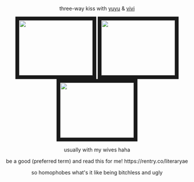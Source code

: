 <p align="center">
three-way kiss with <a href="https://github.com/aquilayuna" target="_blank">yuyu</a> & <a href="https://github.com/clorrinde" target="_blank">vivi</a>
<p align="center">
<img src="https://files.catbox.moe/o4u4t3.png?ex=682d320e&is=682be08e&hm=eba4193852711998e60fcf616d83651ef917b85502d56b83e37931c7a90db591&=&format=webp&quality=lossless" border="10"width="200" height="150" /> <img src="https://files.catbox.moe/hon4xc.png?ex=682d320e&is=682be08e&hm=eba4193852711998e60fcf616d83651ef917b85502d56b83e37931c7a90db591&=&format=webp&quality=lossless" border="10" width="200" height="150" /> <img src="https://files.catbox.moe/ag0s7x.jpg?ex=682d320e&is=682be08e&hm=eba4193852711998e60fcf616d83651ef917b85502d56b83e37931c7a90db591&=&format=webp&quality=lossless" border="10" width="200" height="150" /> 
</p>
<p align="center">
usually with my wives haha
<p align="center">
be a good (preferred term) and read this for me! https://rentry.co/literaryae
<p align="center">
so homophobes what's it like being bitchless and ugly
